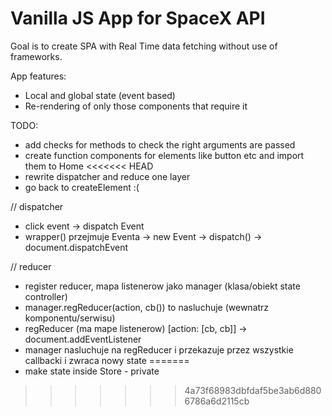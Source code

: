 # Vanilla JS App for SpaceX API

Goal is to create SPA with Real Time data fetching without use of frameworks.

App features:

- Local and global state (event based)
- Re-rendering of only those components that require it

TODO:

- add checks for methods to check the right arguments are passed
- create function components for elements like button etc and import them to Home
<<<<<<< HEAD
- rewrite dispatcher and reduce one layer
- go back to createElement :(

// dispatcher

- click event -> dispatch Event
- wrapper() przejmuje Eventa -> new Event -> dispatch() -> document.dispatchEvent

// reducer

- register reducer, mapa listenerow jako manager (klasa/obiekt state controller)
- manager.regReducer(action, cb()) to nasluchuje (wewnatrz komponentu/serwisu)
- regReducer (ma mape listenerow) [action: [cb, cb]] -> document.addEventListener
- manager nasluchuje na regReducer i przekazuje przez wszystkie callbacki i zwraca nowy state
=======
- make state inside Store - private
>>>>>>> 4a73f68983dbfdaf5be3ab6d8806786a6d2115cb
